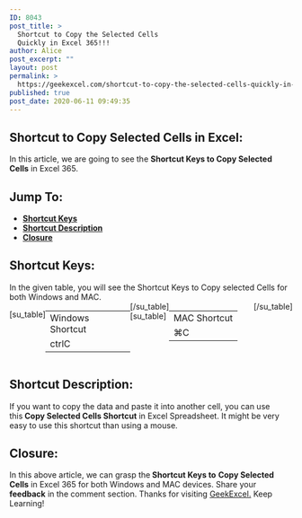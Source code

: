 ```yaml
---
ID: 8043
post_title: >
  Shortcut to Copy the Selected Cells
  Quickly in Excel 365!!!
author: Alice
post_excerpt: ""
layout: post
permalink: >
  https://geekexcel.com/shortcut-to-copy-the-selected-cells-quickly-in-excel-365/
published: true
post_date: 2020-06-11 09:49:35
---
```

<h2>Shortcut to Copy Selected Cells in Excel:</h2>
In this article, we are going to see the <strong>Shortcut Keys to Copy Selected Cells</strong> in Excel 365.
<h2>Jump To:</h2>
<ul>
 	<li><strong><a href="#1">Shortcut Keys</a></strong></li>
 	<li><strong><a href="#2">Shortcut Description</a></strong></li>
 	<li><strong><a href="#3">Closure</a></strong></li>
</ul>
<h2 id="1">Shortcut Keys:</h2>
In the given table, you will see the Shortcut Keys to Copy selected Cells for both Windows and MAC.
<div style="display: flex;">

[su_table]
<table>
<tbody>
<tr>
<td>Windows Shortcut</td>
</tr>
<tr>
<td style="display: flex;"><span class="key-flex"><span class="win-key" style="width: 120px;"><span class="custom-span-key">ctrl</span></span></span><span class="key-flex"><span class="mac-key"><span class="custom-span-key">C</span></span></span></td>
</tr>
</tbody>
</table>
[/su_table]
[su_table]
<table style="float: right;">
<tbody>
<tr>
<td>MAC Shortcut</td>
</tr>
<tr>
<td style="display: flex;"><span class="key-flex"><span class="mac-key"><span class="custom-span-key">⌘</span></span></span><span class="key-flex"><span class="mac-key"><span class="custom-span-key">C</span></span></span></td>
</tr>
</tbody>
</table>
[/su_table]

</div>
<h2 id="2">Shortcut Description:</h2>
If you want to copy the data and paste it into another cell, you can use this<strong> Copy Selected Cells Shortcut</strong> in Excel Spreadsheet. It might be very easy to use this shortcut than using a mouse.
<h2 id="3"><strong>Closure:</strong></h2>
In this above article, we can grasp the<strong> Shortcut Keys to</strong> <strong>Copy Selected Cells</strong> in Excel 365 for both Windows and MAC devices. Share your <strong>feedback</strong> in the comment section. Thanks for visiting <a href="https://geekexcel.com/">GeekExcel.</a> Keep Learning!
